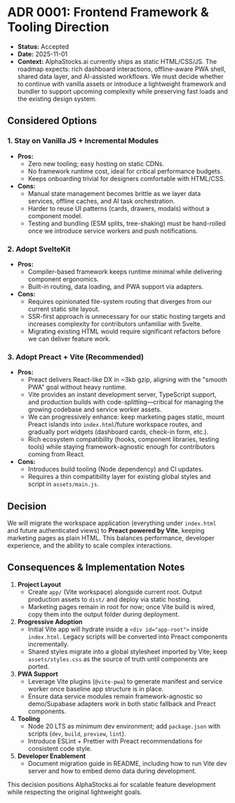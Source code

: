 # ADR 0001: Frontend Framework & Tooling Direction

- **Status:** Accepted
- **Date:** 2025-11-01
- **Context:** AlphaStocks.ai currently ships as static HTML/CSS/JS. The roadmap expects: rich dashboard interactions, offline-aware PWA shell, shared data layer, and AI-assisted workflows. We must decide whether to continue with vanilla assets or introduce a lightweight framework and bundler to support upcoming complexity while preserving fast loads and the existing design system.

## Considered Options

### 1. Stay on Vanilla JS + Incremental Modules
- **Pros:**
  - Zero new tooling; easy hosting on static CDNs.
  - No framework runtime cost, ideal for critical performance budgets.
  - Keeps onboarding trivial for designers comfortable with HTML/CSS.
- **Cons:**
  - Manual state management becomes brittle as we layer data services, offline caches, and AI task orchestration.
  - Harder to reuse UI patterns (cards, drawers, modals) without a component model.
  - Testing and bundling (ESM splits, tree-shaking) must be hand-rolled once we introduce service workers and push notifications.

### 2. Adopt SvelteKit
- **Pros:**
  - Compiler-based framework keeps runtime minimal while delivering component ergonomics.
  - Built-in routing, data loading, and PWA support via adapters.
- **Cons:**
  - Requires opinionated file-system routing that diverges from our current static site layout.
  - SSR-first approach is unnecessary for our static hosting targets and increases complexity for contributors unfamiliar with Svelte.
  - Migrating existing HTML would require significant refactors before we can deliver feature work.

### 3. Adopt Preact + Vite (Recommended)
- **Pros:**
  - Preact delivers React-like DX in ~3kb gzip, aligning with the "smooth PWA" goal without heavy runtime.
  - Vite provides an instant development server, TypeScript support, and production builds with code-splitting—critical for managing the growing codebase and service worker assets.
  - We can progressively enhance: keep marketing pages static, mount Preact islands into `index.html`/future workspace routes, and gradually port widgets (dashboard cards, check-in form, etc.).
  - Rich ecosystem compatibility (hooks, component libraries, testing tools) while staying framework-agnostic enough for contributors coming from React.
- **Cons:**
  - Introduces build tooling (Node dependency) and CI updates.
  - Requires a thin compatibility layer for existing global styles and script in `assets/main.js`.

## Decision
We will migrate the workspace application (everything under `index.html` and future authenticated views) to **Preact powered by Vite**, keeping marketing pages as plain HTML. This balances performance, developer experience, and the ability to scale complex interactions.

## Consequences & Implementation Notes
1. **Project Layout**
   - Create `app/` (Vite workspace) alongside current root. Output production assets to `dist/` and deploy via static hosting.
   - Marketing pages remain in root for now; once Vite build is wired, copy them into the output folder during deployment.
2. **Progressive Adoption**
   - Initial Vite app will hydrate inside a `<div id="app-root">` inside `index.html`. Legacy scripts will be converted into Preact components incrementally.
   - Shared styles migrate into a global stylesheet imported by Vite; keep `assets/styles.css` as the source of truth until components are ported.
3. **PWA Support**
   - Leverage Vite plugins (`@vite-pwa`) to generate manifest and service worker once baseline app structure is in place.
   - Ensure data service modules remain framework-agnostic so demo/Supabase adapters work in both static fallback and Preact components.
4. **Tooling**
   - Node 20 LTS as minimum dev environment; add `package.json` with scripts (`dev`, `build`, `preview`, `lint`).
   - Introduce ESLint + Prettier with Preact recommendations for consistent code style.
5. **Developer Enablement**
   - Document migration guide in README, including how to run Vite dev server and how to embed demo data during development.

This decision positions AlphaStocks.ai for scalable feature development while respecting the original lightweight goals.
